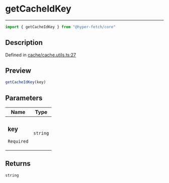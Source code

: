 

# getCacheIdKey

<div class="api-docs__separator" data-reactroot="">

---

</div><div class="api-docs__import" data-reactroot="">

```ts
import { getCacheIdKey } from "@hyper-fetch/core"
```

</div><div class="api-docs__section">

## Description

</div><div class="api-docs__description"><span class="api-docs__do-not-parse">



</span></div><p class="api-docs__definition">

Defined in [cache/cache.utils.ts:27](https://github.com/BetterTyped/hyper-fetch/blob/479dcad6/packages/core/src/cache/cache.utils.ts#L27)

</p><div class="api-docs__section">

## Preview

</div><div class="api-docs__preview fn">

```ts
getCacheIdKey(key)
```

</div><div class="api-docs__section">

## Parameters

</div><div class="api-docs__parameters"><table><thead><tr><th>Name</th><th>Type</th></tr></thead><tbody><tr param-data="key"><td class="api-docs__param-name required">

### key 

`Required`

</td><td class="api-docs__param-type">

`string`

</td></tr></tbody></table></div><div class="api-docs__section">

## Returns

</div><div class="api-docs__returns">

```ts
string
```

</div>